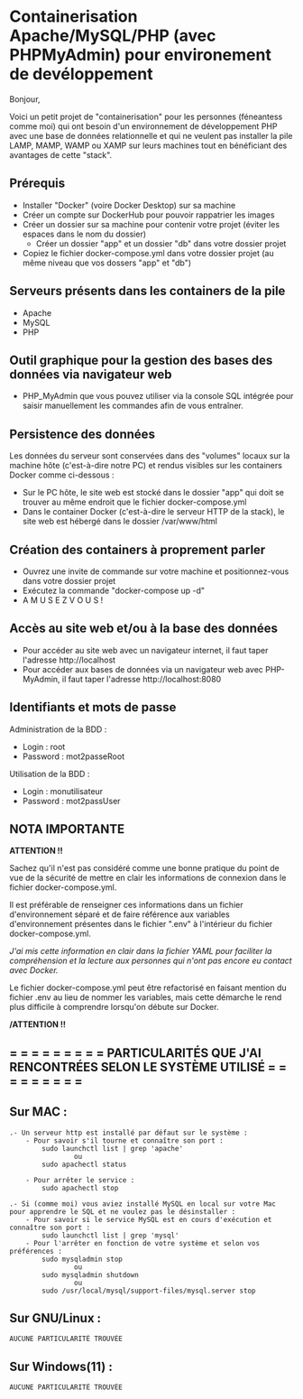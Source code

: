 # Containerisation Apache/MySQL/PHP (avec PHPMyAdmin) pour environement de devéloppement

Bonjour,

Voici un petit projet de "containerisation" pour les personnes (féneantess comme moi) qui ont besoin d'un environnement de développement PHP avec une base de données relationnelle et qui ne veulent pas installer la pile LAMP, MAMP, WAMP ou XAMP sur leurs machines tout en bénéficiant des avantages de cette "stack".

## Prérequis
- Installer "Docker" (voire Docker Desktop) sur sa machine
- Créer un compte sur DockerHub pour pouvoir rappatrier les images
- Créer un dossier sur sa machine pour contenir votre projet (éviter les espaces dans le nom du dossier)
  - Créer un dossier "app" et un dossier "db" dans votre dossier projet
- Copiez le fichier docker-compose.yml dans votre dossier projet (au même niveau que vos dossers "app" et "db")
 
## Serveurs présents dans les containers de la pile
- Apache
- MySQL
- PHP

## Outil graphique pour la gestion des bases des données via navigateur web
- PHP_MyAdmin que vous pouvez utiliser via la console SQL intégrée pour saisir manuellement les commandes afin de vous entraîner.

## Persistence des données
Les données du serveur sont conservées dans des "volumes" locaux sur la machine hôte (c'est-à-dire notre PC) et rendus visibles sur les containers Docker comme ci-dessous :
- Sur le PC hôte, le site web est stocké dans le dossier "app" qui doit se trouver au même endroit que le fichier docker-compose.yml
- Dans le container Docker (c'est-à-dire le serveur HTTP de la stack), le site web est hébergé dans le dossier /var/www/html

## Création des containers à proprement parler
- Ouvrez une invite de commande sur votre machine et positionnez-vous dans votre dossier projet
- Exécutez la commande "docker-compose up -d"
- A M U S E Z      V O U S !

## Accès au site web et/ou à la base des données
- Pour accéder au site web avec un navigateur internet, il faut taper l'adresse http://localhost
- Pour accéder aux bases de données via un navigateur web avec PHP-MyAdmin, il faut taper l'adresse http://localhost:8080

## Identifiants et mots de passe
Administration de la BDD :
- Login : root
- Password : mot2passeRoot

Utilisation de la BDD :
- Login : monutilisateur
- Password : mot2passUser

## NOTA IMPORTANTE

**ATTENTION !!**

Sachez qu'il n'est pas considéré comme une bonne pratique du point de vue de la sécurité de mettre en clair les informations de connexion dans le fichier docker-compose.yml.

Il est préférable de renseigner ces informations dans un fichier d'environnement séparé et de faire référence aux variables d'environnement présentes dans le fichier ".env" à l'intérieur du fichier docker-compose.yml.

*J'ai mis cette information en clair dans la fichier YAML pour faciliter la compréhension et la lecture aux personnes qui n'ont pas encore eu contact avec Docker.*

Le fichier docker-compose.yml peut être refactorisé en faisant mention du fichier .env au lieu de nommer les variables, mais cette démarche le rend plus difficile à comprendre lorsqu'on débute sur Docker.

**/ATTENTION !!**

## = = = = = = = = = PARTICULARITÉS QUE J'AI RENCONTRÉES SELON LE SYSTÈME UTILISÉ = = = = = = = = =

## Sur MAC :
    .- Un serveur http est installé par défaut sur le système :
        - Pour savoir s'il tourne et connaître son port :
            sudo launchctl list | grep 'apache'
                    ou
            sudo apachectl status

        - Pour arrêter le service :
            sudo apachectl stop

    .- Si (comme moi) vous aviez installé MySQL en local sur votre Mac pour apprendre le SQL et ne voulez pas le désinstaller :
        - Pour savoir si le service MySQL est en cours d'exécution et connaître son port :
            sudo launchctl list | grep 'mysql'
        - Pour l'arrêter en fonction de votre système et selon vos préférences :
            sudo mysqladmin stop
                    ou
            sudo mysqladmin shutdown
                    ou
            sudo /usr/local/mysql/support-files/mysql.server stop

## Sur GNU/Linux :
    AUCUNE PARTICULARITÉ TROUVÉE

## Sur Windows(11) :
    AUCUNE PARTICULARITÉ TROUVÉE

